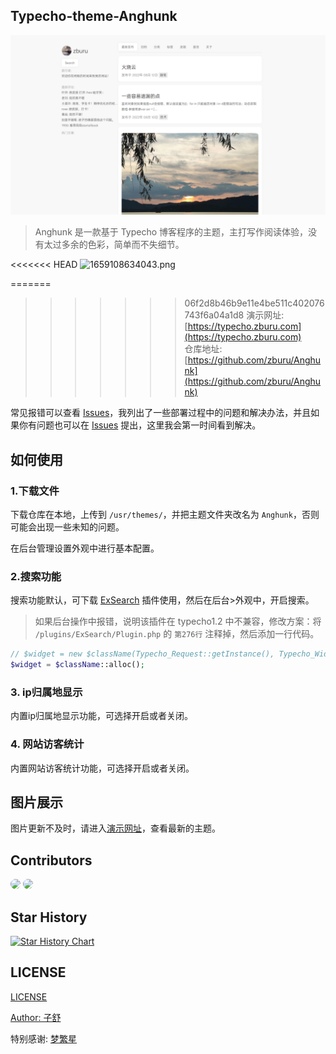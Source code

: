 ## Typecho-theme-Anghunk

![](./screenshot.png)

>Anghunk 是一款基于 Typecho 博客程序的主题，主打写作阅读体验，没有太过多余的色彩，简单而不失细节。

<<<<<<< HEAD
![1659108634043.png](https://oos.zburu.com/i/2022/07/29/62e3fd1b5da31.png)

=======
>>>>>>> 06f2d8b46b9e11e4be511c402076743f6a04a1d8
演示网址: [https://typecho.zburu.com](https://typecho.zburu.com)  
仓库地址: [https://github.com/zburu/Anghunk](https://github.com/zburu/Anghunk)

常见报错可以查看 [Issues](https://github.com/zburu/Anghunk/issues)，我列出了一些部署过程中的问题和解决办法，并且如果你有问题也可以在 [Issues](https://github.com/zburu/Anghunk/issues) 提出，这里我会第一时间看到解决。

## 如何使用

### 1.下载文件

下载仓库在本地，上传到 `/usr/themes/`，并把主题文件夹改名为 `Anghunk`，否则可能会出现一些未知的问题。

在后台管理设置外观中进行基本配置。

### 2.搜索功能

搜索功能默认，可下载 [ExSearch](https://github.com/AlanDecode/Typecho-Plugin-ExSearch) 插件使用，然后在后台>外观中，开启搜索。

>如果后台操作中报错，说明该插件在 typecho1.2 中不兼容，修改方案：将 `/plugins/ExSearch/Plugin.php` 的 `第276行` 注释掉，然后添加一行代码。

```php
// $widget = new $className(Typecho_Request::getInstance(), Typecho_Widget_Helper_Empty::getInstance());
$widget = $className::alloc();
```

### 3. ip归属地显示

内置ip归属地显示功能，可选择开启或者关闭。

### 4. 网站访客统计

内置网站访客统计功能，可选择开启或者关闭。


## 图片展示

图片更新不及时，请进入[演示网址](https://typecho.zburu.com)，查看最新的主题。

## Contributors 

<a href="https://github.com/zburu" target="_blank"><img style="width:40px;border-radius:50%;" src="https://avatars.githubusercontent.com/u/65840178?v=4"></a>
<a href="https://www.emoao.com/" target="_blank"><img style="width:40px;border-radius:50%;" src="https://q2.qlogo.cn/g?b=qq&nk=2502393029&s=100"></a>

## Star History

[![Star History Chart](https://api.star-history.com/svg?repos=zburu/Anghunk&type=Date)](https://star-history.com/#zburu/Anghunk&Date)

## LICENSE

[LICENSE](./LICENSE)

[Author: 子舒](https://zburu.com)

特别感谢: [梦繁星](https://www.emoao.com/)
